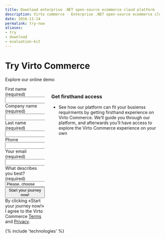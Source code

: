 ```yaml
---
title: Download enterprise .NET open-source ecommerce cloud platform
description: Virto commerce - Enterprise .NET open-source ecommerce cloud platform. Try Now!
date: 2016-11-14
permalink: try-now
aliases: 
- try
- download
- evaluation-kit
---
```

<div class="roadmap __responsive">
	<h1 class="head-title">Try Virto Commerce</h1>
    <p class="text">Explore our online demo</p>
	<div class="columns">
		<div class="column">
			<div class="block">
                <form action="" method="post">
                    <input id="Contact[RedirectUrl]" type="hidden" name="Contact[RedirectUrl]" value="~/thank-you-trial" />
                    <div class="column">
                        <div class="control-group">
                            <label for="FullName">First name (required)</label>
                            <input id="Contact[FirstName]" tabindex="1" type="text" name="Contact[FirstName]" class="form-input" required="required" autocomplete="given-name" />
                        </div>
                        <div class="control-group">
                            <label for="CompanyName">Company name (required)</label>
                            <input id="Contact[CompanyName]" tabindex="3" type="text" name="Contact[CompanyName]" class="form-input" required="required" autocomplete="organization" />
                        </div>
                    </div>
                    <div class="column">
                        <div class="control-group">
                            <label for="LastName">Last name (required)</label>
                            <input id="Contact[LastName]" tabindex="2" type="text" name="Contact[LastName]" class="form-input" required="required" autocomplete="family-name" />
                        </div>
                        <div class="control-group">
                            <label for="Phone">Phone</label>
                            <input id="Contact[Phone]" type="tel" tabindex="4" name="Contact[Phone]" class="form-input" autocomplete="mobile" />
                        </div>
                    </div>
                    <div class="control-group">
                        <label for="Email">Your email (required)</label>
                        <input id="Contact[Email]" tabindex="5" type="text" name="Contact[Email]" class="form-input" required="required" autocomplete="email" />
                    </div>
                    <div class="control-group">
                        <label for="Message">What describes you best? (required)</label>
                        <select id="Contact[Message]" name="Contact[Message]" type="text" class="form-input" required="required" tabindex="6">
                            <option value="" disabled selected>Please, choose</option>
                            <option value="I am developer trying Virto Commerce">I am developer trying Virto Commerce</option>
                            <option value="I am non-technical user trying Virto Commerce">I am non-technical user trying Virto Commerce</option>
                            <option value="I have a solution using different software">I have a solution using different software</option>
                            <option value="I am creating a solution for a customer">I am creating a solution for a customer</option>
                        </select>
                    </div>
                    <div class="control-group">
                        <button type="submit" class="btn __medium __round __yellow __ucase" style="width:100%" tabindex="7">Start your journey now!</button>
                    </div>
                    <div class="control-group">
                        <label class="text-14">By clicking «Start your journey now!» I agree to the Virto Commerce <a href="/terms">Terms</a> and <a href="/privacy">Privacy</a>.</label>
                    </div>
                </form>
			</div>
		</div>
		<div class="column">
            <h3>Get firsthand access</h3>
			<div class="block">
				<ul class="list">
					<li>
                        <span class="descr">
                            See how our platform can fit your busienss requirments by getting
                            firsthand experience on Virto Commerce. We’ll guide you through our
                            platform, and afterwards you’ll have access to explore the Virto
                            Commerce experience on your own
                        </span>
					</li>
					<!--<li>
						<span class="title">What to expect?</span>
						<ul class="list">
							<li>View our online demo (both admin and storefront)</li>
							<li>Explore B2B features (multi site, multi vendor, price lists etc)</li>
							<li>Advanced CMS capabilities (blogs, themes, pages, menues etc)</li>
							<li>Test drive highly responsive & modern management tools</li>
							<li>Create products, categories, place orders etc</li>
							<li>Launch complete B2B or B2C solution using Virto Commerce platform</li>
						</ul>						
					</li>-->
				</ul>
			</div>
		</div>		
	</div> 
</div>
{% include 'technologies' %}
